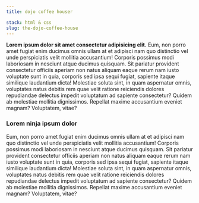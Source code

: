 ```yaml
---
title: dojo coffee houser

stack: html & css
slug: the-dojo-coffee-house
---
```


**Lorem ipsum dolor sit amet consectetur adipisicing elit.** Eum, non porro amet fugiat enim ducimus omnis ullam at et adipisci nam quo distinctio vel unde perspiciatis velit mollitia accusantium! Corporis possimus modi laboriosam in nesciunt atque ducimus quisquam. Sit pariatur provident consectetur officiis aperiam non natus aliquam eaque rerum nam iusto voluptate sunt in quia, corporis sed ipsa sequi fugiat, sapiente itaque similique laudantium dicta! Molestiae soluta sint, in quam aspernatur omnis, voluptates natus debitis rem quae velit ratione reiciendis dolores repudiandae delectus impedit voluptatum ad sapiente consectetur? Quidem ab molestiae mollitia dignissimos. Repellat maxime accusantium eveniet magnam? Voluptatem, vitae?

### Lorem ninja ipsum dolor

Eum, non porro amet fugiat enim ducimus omnis ullam at et adipisci nam quo distinctio vel unde perspiciatis velit mollitia accusantium! Corporis possimus modi laboriosam in nesciunt atque ducimus quisquam. Sit pariatur provident consectetur officiis aperiam non natus aliquam eaque rerum nam iusto voluptate sunt in quia, corporis sed ipsa sequi fugiat, sapiente itaque similique laudantium dicta! Molestiae soluta sint, in quam aspernatur omnis, voluptates natus debitis rem quae velit ratione reiciendis dolores repudiandae delectus impedit voluptatum ad sapiente consectetur? Quidem ab molestiae mollitia dignissimos. Repellat maxime accusantium eveniet magnam? Voluptatem, vitae?
